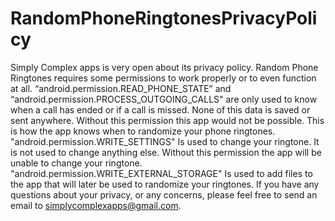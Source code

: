 # RandomPhoneRingtonesPrivacyPolicy

Simply Complex apps is very open about its privacy policy. Random Phone Ringtones requires some permissions to work properly or to even function at all. “android.permission.READ_PHONE_STATE” and “android.permission.PROCESS_OUTGOING_CALLS" are only used to know when a call has ended or if a call is missed. None of this data is saved or sent anywhere. Without this permission this app would not be possible. This is how the app knows when to randomize your phone ringtones. "android.permission.WRITE_SETTINGS" Is used to change your ringtone. It is not used to change anything else. Without this permission the app will be unable to change your ringtone. "android.permission.WRITE_EXTERNAL_STORAGE" Is used to add files to the app that will later be used to randomize your ringtones. If you have any questions about your privacy, or any concerns, please feel free to send an email to simplycomplexapps@gmail.com.
